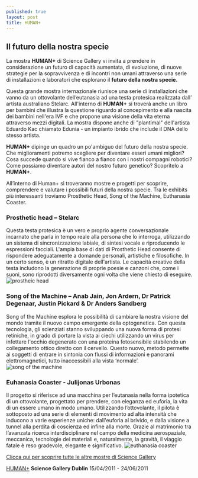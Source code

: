 ```yaml
---
published: true
layout: post
title: HUMAN+
---
```

## Il futuro della nostra specie

La mostra **HUMAN+** di Science Gallery vi invita a prendere in considerazione un futuro di capacità aumentata, di evoluzione, di nuove strategie per la sopravvivenza e di incontri non umani attraverso una serie di installazioni e laboratori che esplorano il **futuro della nostra specie.**

Questa grande mostra internazionale riunisce una serie di installazioni che vanno da un ottovolante dell’eutanasia ad una testa protesica realizzata dall’ artista australiano Stelarc.
All'interno di **HUMAN+** si troverà anche un libro per bambini che illustra la questione riguardo al concepimento e alla nascita dei bambini nell'era IVF e che propone una visione della vita eterna attraverso mezzi digitali. La mostra dispone anche di "plantimal" dell'artista Eduardo Kac chiamato Edunia - un impianto ibrido che include il DNA dello stesso artista.

**HUMAN+** dipinge un quadro un po'ambiguo del futuro della nostra specie. Che miglioramenti potremo scegliere per diventare esseri umani migliori? Cosa succede quando si vive fianco a fianco con i nostri compagni robotici? Come possiamo diventare autori del nostro futuro genetico?
Scopritelo a **HUMAN+**.

All’interno di Human+ si troveranno mostre e progetti per scoprire, comprendere e valutare i possibili futuri della nostra specie. Tra le exhibits più interessanti troviamo Prosthetic Head, Song of the Machine, Euthanasia Coaster.

### Prosthetic head – Stelarc
Questa testa protesica è un vero e proprio agente conversazionale incarnato che parla in tempo reale alla persona che lo interroga, utilizzando un sistema di sincronizzazione labiale, di sintesi vocale e riproducendo le espressioni facciali. L'ampia base di dati di Prosthetic Head consente di rispondere adeguatamente a domande personali, artistiche e filosofiche. In un certo senso, è un ritratto digitale dell'artista. Le capacità creative della testa includono la generazione di proprie poesie e canzoni che, come i suoni, sono riprodotti diversamente ogni volta che viene chiesto di eseguire.  
![prostheic head](https://dublin.sciencegallery.com/humanplus/files/imagecache/exhibition-prev-440x330/Skin%20Pro_LOWRES.jpg)

### Song of the Machine – Anab Jain, Jon Ardern, Dr Patrick Degenaar, Justin Pickard & Dr Anders Sandberg
Song of the Machine esplora le possibilità di cambiare la nostra visione del mondo tramite il nuovo campo emergente della optogenetica. Con questa tecnologia, gli scienziati stanno sviluppando una nuova forma di protesi retiniche, in grado di portare la vista ai ciechi utilizzando un virus per infettare l'occhio degenerato con una proteina fotosensibile stabilendo un collegamento ottico diretto con il cervello. Questo nuovo, metodo permette ai soggetti di entrare in sintonia con flussi di informazioni e panorami elettromagnetici, tutto inaccessibili alla vista ‘normale’.  
![song of the machine](https://d.fastcompany.net/multisite_files/codesign/imagecache/1280/article_feature/SongoftheMachine_03.jpg)

### Euhanasia Coaster - Julijonas Urbonas
Il progetto si riferisce ad una macchina per l’eutanasia nella forma ipotetica di un ottovolante, progettato per prendere, con eleganza ed euforia, la vita di un essere umano in modo umano. Utilizzando l’ottovolante, il pilota è sottoposto ad una serie di elementi di movimento ad alta intensità che inducono a varie esperienze uniche: dall'euforia al brivido, e dalla visione a tunnel alla perdita di coscienza ed infine alla morte. Grazie al matrimonio tra l’avanzata ricerca interdisciplinare nel campo della medicina aerospaziale, meccanica, tecnologie dei materiali e, naturalmente, la gravità, il viaggio fatale è reso gradevole, elegante e significativo.
![euthanasia coaster](http://julijonasurbonas.lt/wp-content/uploads/2015/07/eu-1000.jpeg)

[Clicca qui per scoprire tutte le altre mostre di Science Gallery](https://dublin.sciencegallery.com/archive)

[HUMAN+](https://dublin.sciencegallery.com/humanplus/) __Science Gallery Dublin__ 15/04/2011 - 24/06/2011
